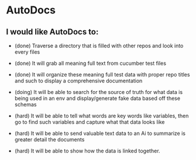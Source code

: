 # AutoDocs

## I would like AutoDocs to:
- (done) Traverse a directory that is filled with other repos and look into every files
- (done) It will grab all meaning full text from cucumber test files
- (done) It will organize these meaning full test data with proper repo titles and such to
display a comprehensive documentation

- (doing) It will be able to search for the source of truth for what data is being used in an env and display/generate fake data based off these schemas

- (hard) It will be able to tell what words are key words like variables, then go to find such variables and capture what that data looks like

- (hard) It will be able to send valuable text data to an Ai to summarize is greater detail the documents

- (hard) It will be able to show how the data is linked together.
